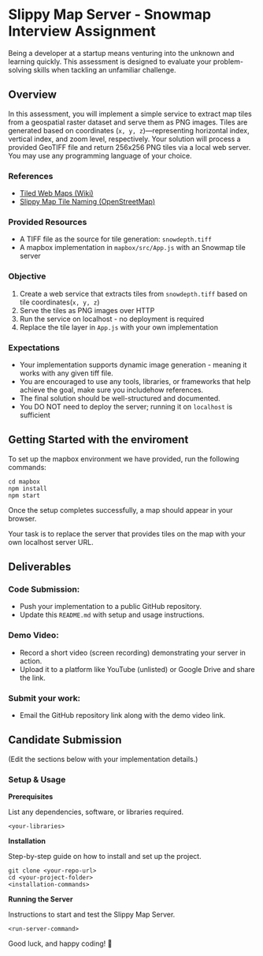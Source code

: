 # Slippy Map Server - Snowmap Interview Assignment
Being a developer at a startup means venturing into the unknown and learning quickly. This assessment is designed to evaluate your problem-solving skills when tackling an unfamiliar challenge.

## Overview
In this assessment, you will implement a simple service to extract map tiles from a geospatial raster dataset and serve them as PNG images. Tiles are generated based on coordinates (```x, y, z```)—representing horizontal index, vertical index, and zoom level, respectively. Your solution will process a provided GeoTIFF file and return 256x256 PNG tiles via a local web server. You may use any programming language of your choice.

### References
- [Tiled Web Maps (Wiki)](https://en.wikipedia.org/wiki/Tiled_web_map)
- [Slippy Map Tile Naming (OpenStreetMap)](https://wiki.openstreetmap.org/wiki/Slippy_map_tilenames)

### Provided Resources
- A TIFF file as the source for tile generation: ```snowdepth.tiff```
- A mapbox implementation in ```mapbox/src/App.js``` with an Snowmap tile server

### Objective
1. Create a web service that extracts tiles from ```snowdepth.tiff``` based on tile coordinates(```x, y, z```)
2. Serve the tiles as PNG images over HTTP
3. Run the service on localhost - no deployment is required
4. Replace the tile layer in ```App.js``` with your own implementation

### Expectations
- Your implementation supports dynamic image generation - meaning it works with any given tiff file.
- You are encouraged to use any tools, libraries, or frameworks that help achieve the goal, make sure you includehow  references.
- The final solution should be well-structured and documented.
- You DO NOT need to deploy the server; running it on `localhost` is sufficient

## Getting Started with the enviroment

To set up the mapbox environment we have provided, run the following commands:
```
cd mapbox
npm install
npm start
```

Once the setup completes successfully, a map should appear in your browser. 

Your task is to replace the server that provides tiles on the map with your own localhost server URL.

## Deliverables
### Code Submission:

- Push your implementation to a public GitHub repository.
- Update this ```README.md``` with setup and usage instructions.

### Demo Video:

- Record a short video (screen recording) demonstrating your server in action.
- Upload it to a platform like YouTube (unlisted) or Google Drive and share the link.

### Submit your work:

- Email the GitHub repository link along with the demo video link.

## Candidate Submission
(Edit the sections below with your implementation details.)

### Setup & Usage

**Prerequisites** 

List any dependencies, software, or libraries required.

```
<your-libraries>
```

**Installation**

Step-by-step guide on how to install and set up the project.
```
git clone <your-repo-url>
cd <your-project-folder>
<installation-commands>
```

**Running the Server**

Instructions to start and test the Slippy Map Server.

```
<run-server-command>
```



Good luck, and happy coding! 🚀

